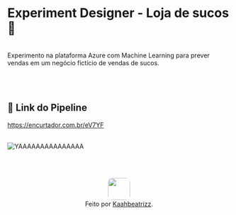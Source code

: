 # Experiment Designer - Loja de sucos 🧃 <br>
<br>
Experimento na plataforma Azure com Machine Learning para prever vendas em um negócio fictício de vendas de sucos.<br>
<br>
<br>
<br>

## 🔗 Link do Pipeline

https://encurtador.com.br/eV7YF<br>
<br>

![YAAAAAAAAAAAAAAA](https://github.com/user-attachments/assets/252d13e6-1e6f-4b81-a589-61a4d435b6d0)<br>
<br>
<br>

##

<div align="center">
    <img src="https://github.com/user-attachments/assets/0da3b1f5-c5f8-418c-b842-b911861064f3" 
         width="50" 
         style="border-radius: 20%">
</div>
   
<div align="center">Feito por <a href="https://github.com/kaahbeatrizz">Kaahbeatrizz</a>.</div>
